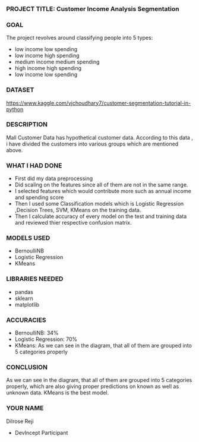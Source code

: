 ### PROJECT TITLE: Customer Income Analysis Segmentation

### GOAL
The project revolves around classifying people into 5 types:
- low income low spending
- low income high spending
- medium income medium spending
- high income high spending
- low income low spending


### DATASET

https://www.kaggle.com/vjchoudhary7/customer-segmentation-tutorial-in-python

### DESCRIPTION

Mall Customer Data has hypothetical customer data. According to this data , i have divided the customers into various groups which are mentioned above.

### WHAT I HAD DONE

- First did my data preprocessing
- Did scaling on the features since all of them are not in the same range.
- I selected features which would contribute more such as annual income and spending score
- Then I used some Classification models which is Logistic Regression ,Decision Trees, SVM, KMeans on the training data. 
- Then I calculate accuracy of every model on the test and training data and reviewed thier respective confusion matrix.

### MODELS USED

- BernoulliNB
- Logistic Regression
- KMeans

### LIBRARIES NEEDED
- pandas
- sklearn
- matplotlib


### ACCURACIES
- BernoulliNB: 34%
- Logistic Regression: 70%
- KMeans: As we can see in the diagram, that all of them are grouped into 5 categories properly


### CONCLUSION
As we can see in the diagram, that all of them are grouped into 5 categories properly, which are also giving proper predictions on known as well as unknown data.
KMeans is the best model.


### YOUR NAME

Dilrose Reji
- DevIncept Participant

